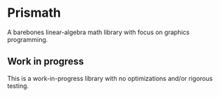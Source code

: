 # Prismath


A barebones linear-algebra math library with focus on graphics programming.



## Work in progress

This is a work-in-progress library with no optimizations and/or rigorous testing.